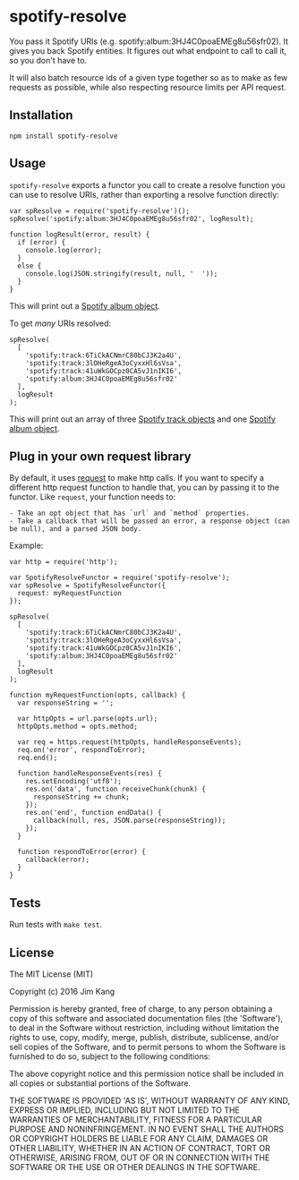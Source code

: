 spotify-resolve
==================

You pass it Spotify URIs (e.g. spotify:album:3HJ4C0poaEMEg8u56sfr02). It gives you back Spotify entities. It figures out what endpoint to call to call it, so you don't have to.

It will also batch resource ids of a given type together so as to make as few requests as possible, while also respecting resource limits per API request.

Installation
------------

    npm install spotify-resolve

Usage
-----

`spotify-resolve` exports a functor you call to create a resolve function you can use to resolve URIs, rather than exporting a resolve function directly:

    var spResolve = require('spotify-resolve')();
    spResolve('spotify:album:3HJ4C0poaEMEg8u56sfr02', logResult);

    function logResult(error, result) {
      if (error) {
        console.log(error);
      }
      else {
        console.log(JSON.stringify(result, null, '  '));
      }
    }

This will print out a [Spotify album object](https://developer.spotify.com/web-api/get-album/).

To get *many* URIs resolved:

    spResolve(
      [
        'spotify:track:6TiCkACNmrC80bCJ3K2a4U',
        'spotify:track:3lOHeRgeA3oCyxxHl6sVsa',
        'spotify:track:41uWkGOCpz0CA5vJ1nIKI6',
        'spotify:album:3HJ4C0poaEMEg8u56sfr02'
      ],
      logResult
    );

This will print out an array of three [Spotify track objects](https://developer.spotify.com/web-api/get-track/) and one [Spotify album object](https://developer.spotify.com/web-api/get-album/).

Plug in your own request library
---------------------------------

By default, it uses [request](https://github.com/request/request) to make http calls. If you want to specify a different http request function to handle that, you can by passing it to the functor. Like `request`, your function needs to:

    - Take an opt object that has `url` and `method` properties.
    - Take a callback that will be passed an error, a response object (can be null), and a parsed JSON body.

Example:

    var http = require('http');

    var SpotifyResolveFunctor = require('spotify-resolve');
    var spResolve = SpotifyResolveFunctor({
      request: myRequestFunction
    });

    spResolve(
      [
        'spotify:track:6TiCkACNmrC80bCJ3K2a4U',
        'spotify:track:3lOHeRgeA3oCyxxHl6sVsa',
        'spotify:track:41uWkGOCpz0CA5vJ1nIKI6',
        'spotify:album:3HJ4C0poaEMEg8u56sfr02'
      ],
      logResult
    );

    function myRequestFunction(opts, callback) {
      var responseString = '';

      var httpOpts = url.parse(opts.url);
      httpOpts.method = opts.method;

      var req = https.request(httpOpts, handleResponseEvents);
      req.on('error', respondToError);
      req.end();

      function handleResponseEvents(res) {
        res.setEncoding('utf8');
        res.on('data', function receiveChunk(chunk) {
          responseString += chunk;
        });
        res.on('end', function endData() {
          callback(null, res, JSON.parse(responseString));
        });
      }

      function respondToError(error) {
        callback(error);
      }
    }

Tests
-----

Run tests with `make test`.

License
-------

The MIT License (MIT)

Copyright (c) 2016 Jim Kang

Permission is hereby granted, free of charge, to any person obtaining a copy
of this software and associated documentation files (the 'Software'), to deal
in the Software without restriction, including without limitation the rights
to use, copy, modify, merge, publish, distribute, sublicense, and/or sell
copies of the Software, and to permit persons to whom the Software is
furnished to do so, subject to the following conditions:

The above copyright notice and this permission notice shall be included in
all copies or substantial portions of the Software.

THE SOFTWARE IS PROVIDED 'AS IS', WITHOUT WARRANTY OF ANY KIND, EXPRESS OR
IMPLIED, INCLUDING BUT NOT LIMITED TO THE WARRANTIES OF MERCHANTABILITY,
FITNESS FOR A PARTICULAR PURPOSE AND NONINFRINGEMENT. IN NO EVENT SHALL THE
AUTHORS OR COPYRIGHT HOLDERS BE LIABLE FOR ANY CLAIM, DAMAGES OR OTHER
LIABILITY, WHETHER IN AN ACTION OF CONTRACT, TORT OR OTHERWISE, ARISING FROM,
OUT OF OR IN CONNECTION WITH THE SOFTWARE OR THE USE OR OTHER DEALINGS IN
THE SOFTWARE.
